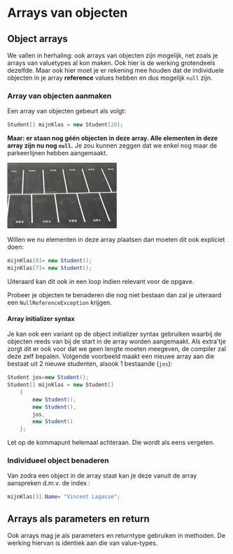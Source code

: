 # Arrays van objecten

## Object arrays

We vallen in herhaling: ook arrays van objecten zijn mogelijk, net zoals je arrays van valuetypes al kon maken. Ook hier is de werking grotendeels dezelfde. Maar ook hier moet je er rekening mee houden dat de individuele objecten in je array **reference** values hebben en dus mogelijk `null` zijn.

### Array van objecten aanmaken

Een array van objecten gebeurt als volgt:

```csharp
Student[] mijnKlas = new Student[20];
```

**Maar: er staan nog géén objecten in deze array. Alle elementen in deze array zijn nu nog `null`.** Je zou kunnen zeggen dat we enkel nog maar de parkeerlijnen hebben aangemaakt.

![](../../.gitbook/assets/legearray%20%281%29.png)

Willen we nu elementen in deze array plaatsen dan moeten dit ook expliciet doen:

```csharp
mijnKlas[0]= new Student();
mijnKlas[7]= new Student();
```

Uiteraard kan dit ook in een loop indien relevant voor de opgave.

Probeer je objecten te benaderen die nog niet bestaan dan zal je uiteraard een `NullReferenceException` krijgen.

#### Array initializer syntax

Je kan ook een variant op de object initializer syntax gebruiken waarbij de objecten reeds van bij de start in de array worden aangemaakt. Als extra'tje zorgt dit er ook voor dat we geen lengte moeten meegeven, de compiler zal deze zelf bepalen. Volgende voorbeeld maakt een nieuwe array aan die bestaat uit 2 nieuwe studenten, alsook 1 bestaande \(`jos`\):

```csharp
Student jos=new Student();
Student[] mijnKlas = new Student[]
    {
        new Student(),
        new Student(),
        jos,
        new Student()
    };
```

Let op de kommapunt helemaal achteraan. Die wordt als eens vergeten.

### Individueel object benaderen

Van zodra een object in de array staat kan je deze vanuit de array aanspreken d.m.v. de index :

```csharp
mijnKlas[3].Name= "Vincent Lagasse";
```

## Arrays als parameters en return

Ook arrays mag je als parameters en returntype gebruiken in methoden. De werking hiervan is identiek aan die van value-types.


